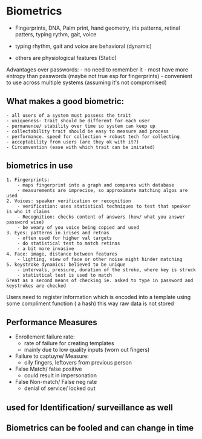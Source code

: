 # Biometrics

- Fingerprints, DNA, Palm print, hand geometry, iris patterns, retinal patters, typing rythm, gait, voice

- typing rhythm, gait and voice are behavioral (dynamic)
- others are physiological features (Static)

Advantages over passwords:
	- no need to remember it
	- most have more entropy than passwords (maybe not true esp for fingerprints)
	- convenient to use across multiple systems (assuming it's not compromised)

## What makes a good biometric:
	- all users of a system must possess the trait
	- uniqueness- trait should be different for each user
	- permanence/ stability over time so system can keep up
	- collectability trait should be easy to measure and process
	- performance. speed for collection + robust tech for collecting
	- acceptability from users (are they ok with it?)
	- Circumvention (ease with which trait can be imitated)
## biometrics in use

	1. Fingerprints:
		- maps fingerprint into a graph and compares with database
		- measurements are imprecise, so approximate matching algos are used
	2. Voices: speaker verification or recognition
		- verification: uses statistical techniques to test that speaker is who it claims
		- Recognition: checks content of answers (how/ what you answer password wise)
		- be weary of you voice being copied and used
	3. Eyes: patterns in irises and retnas
		- often used for higher val targets
		- do statistical test to match retinas
		- a bit more invasive
	4. Face: image, distance between features
		- lighting, view of face or other noise might hinder matching
	5. keystroke dynamics: believed to be unique
	 	- intervals, pressure, duration of the stroke, where key is struck
		- statistical test is used to match
	Great as a second means of checking ie. asked to type in password and keystrokes are checked

Users need to register information which is encoded into a template using some compliment function ( a hash)
this way raw data is not stored

## Performance Measures

- Enrollement failure rate:
	- rate of failure for creating templates
	- mainly due to low quality inputs (worn out fingers)
- Failure to captuyre/ Measure:
	- oily fingers, leftovers from previous person
- False Match/ false positive
	- could result in impersonation
- False Non-match/ False neg rate
	- denial of service/ locked out
## used for Identification/ surveillance as well

## Biometrics can be fooled and can change in time


